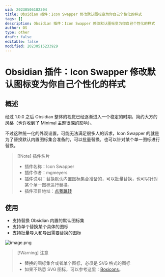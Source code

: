 ```yaml
---
uid: 20230506102304
title: Obsidian 插件：Icon Swapper 修改默认图标变为你自己个性化的样式
tags: []
description: Obsidian 插件：Icon Swapper 修改默认图标变为你自己个性化的样式
author: OS
type: other
draft: false
editable: false
modified: 20230515233929
---
```


# Obsidian 插件：Icon Swapper 修改默认图标变为你自己个性化的样式

## 概述

经过 1.0.0 之后 Obsidian 整体的视觉已经逐渐进入一个稳定的时期，简约大方的风格（也许收到了 Minimal 主题很深的影响）。

不过这种统一化的外观设置，可能无法满足很多人的诉求，Icon Swapper 的就是为了替换默认内置图标集合准备的，可以批量替换，也可以针对某个单一图标进行替换。

> [!Note] 插件名片
> - 插件名称：Icon Swapper
> - 插件作者：mgmeyers
> - 插件说明：替换默认内置图标集合准备的，可以批量替换，也可以针对某个单一图标进行替换。
> - 插件项目地址：[点我跳转](https://github.com/mgmeyers/obsidian-icon-swapper)

## 使用

- 支持替换 Obsidian 内置的默认图标集
- 支持单个替换某个具体的图标
- 支持批量导入和导出需要替换的图标

![image.png](https://cdn.pkmer.cn/images/20230506102910.png!pkmer)

>[!Warning] 注意
>- 替换的图标集合或者单个图标，必须是 SVG 格式的图标
>- 如果不熟悉 SVG 图标，可以参考这里：[Boxicons](https://boxicons.com/)。
